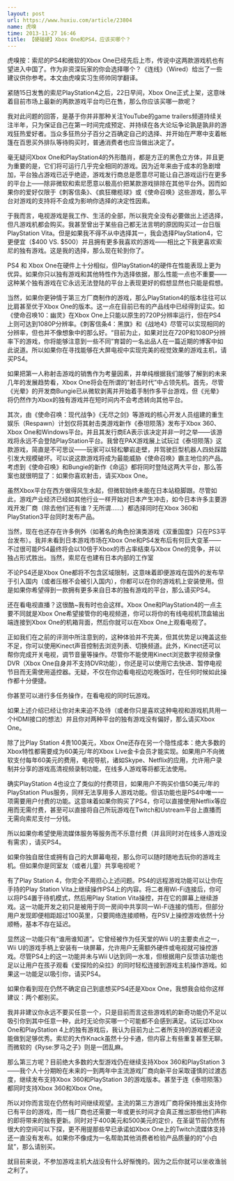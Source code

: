 ```yaml
---
layout: post
url: https://www.huxiu.com/article/23804
name: 虎嗅
time: 2013-11-27 16:46
title: 【硬碰硬】Xbox One和PS4，应该买哪个？
---
```

虎嗅按：索尼的PS4和微软的Xbox One已经先后上市，传说中这两款游戏机也有望进入中国了。作为非资深玩家的你会选择哪个？《连线》（Wired）给出了一些建议供你参考。本文由虎嗅实习生师帅同学翻译。

紧随15日发售的索尼PlayStation4之后，22日早间，Xbox One正式上架，这意味着目前市场上最新的两款游戏平台均已在售，那么你应该买哪一款呢？

我对此问题的回答，是基于你并非那种关注YouTube的game trailers频道持续关注半年，只为保证自己在第一时间完成预定、并持续在各大论坛争论孰是孰非的游戏狂热爱好者。当众多狂热分子百分之百确定自己的选择、并开始在严寒中支着帐篷在百思买外排队等待购买时，普通消费者也应当做出决定了。

毫无疑问Xbox One和PlayStation4的外形酷肖，都是方正的黑色立方体，并且更为重要的是，它们将可运行几乎完全相同的游戏。因为近年来由于成本的急剧增加，平台独占游戏已近乎绝迹，游戏发行商总是愿意尽可能让自己游戏运行在更多的平台上——除非微软和索尼愿意以极高价把某款游戏排除在其他平台外。因而如果你的爱好仅限于《刺客信条》、《疯狂橄榄球》或《使命召唤》这些游戏，那么平台对游戏的支持将不会成为影响你选择的决定性因素。

于我而言，电视游戏是我工作、生活的全部，所以我完全没有必要做出上述选择，但凡游戏机都会购买。我甚至曾出于某些自己都无法言明的原因购买过一台日版PlayStation Vita。但是如果我不得不从中选择其一，我会选择PlayStation4，它更便宜（$400 VS. $500）并且拥有更多我喜欢的游戏——相比之下我更喜欢索尼的独有游戏。这是我的选择，那么现在轮到你了。

PS4 和 Xbox One在硬件上十分相似，但PlayStation4的硬件在性能表现上更为优异。如果你只以独有游戏和其他特性作为选择依据，那么性能一点也不重要——这种某个独有游戏在它永远无法登陆的平台上表现更好的假想显然也只能是假想。

当然，如果你更钟情于第三方厂商制作的游戏，那么PlayStation4的版本往往可以比肩甚至优于Xbox One的版本。这一点在目前已有的产品线中已经得到证实。如《使命召唤10：幽灵》在Xbox One上只能以原生的720P分辨率运行，但在PS4上则可达到1080P分辨率。《刺客信条4：黑旗》和《战地4》尽管可以实现相同的分辨率，但也并不像想象中的那么好。“目前为止，如果对比在720P和1080P分辨率下的游戏，你将能够注意到一些不同”育碧的一名出品人在一篇近期的博客中如此说道。所以如果你在寻找能够在大屏电视中实现完美的视觉效果的游戏主机，请买PS4。

如果把第一人称射击游戏的销售作为考量因素，并单纯根据我们能够了解到的未来几年的发展趋势看，Xbox One将会在所谓的“射击时代”中占领先机。首先，尽管《光晕》的开发商Bungie已从微软剥离并开始着手制作多平台游戏，但《光晕》将仍然作为Xbox的独有游戏并在短时间内不会考虑转向其他平台。

其次，由《使命召唤：现代战争》《无尽之剑》等游戏的核心开发人员组建的重生娱乐（Respawn）计划仅将其射击类游戏新作《泰坦陨落》发布于Xbox 360、Xbox One和Windows平台。并且其发行商EA表示该决定并非一时之举——该游戏将永远不会登陆PlayStation平台。我曾在PAX游戏展上试玩过《泰坦陨落》这款游戏，简直是不可思议——玩家可以轻松攀岩走壁，并驾驶巨型机器人四处踩踏引发大规模破坏。可以说这款游戏将成为最能威胁《使命召唤》霸主地位的产品。考虑到《使命召唤》和Bungie的新作《命运》都将同时登陆这两大平台，那么答案也就很明显了：如果你喜欢射击，请买Xbox One。

虽然Xbox平台在西方做得风生水起，但微软始终未能在日本站稳脚跟。尽管如此，游戏产业经济已经如其他行业一样开始对日本产生冲击，如今日本许多主要游戏开发厂商（除去他们还有谁？无所谓……）都选择同时在Xbox 360和PlayStation3平台同时发布产品。

当然，现在也还存在许多例外（如著名的角色扮演类游戏《双重国度》只在PS3平台发布）。我并未看到日本游戏市场在Xbox One和PS4发布后有何巨大变革——不过很可能PS4最终将会以10倍于Xbox的市占率结束与Xbox One的竞争，并以独占形式胜出。当然，索尼在也建有日本内部的工作室

不论PS4还是Xbox One都将不包含区域限制，这意味着即便游戏在国外的发布早于引入国内（或者压根不会被引入国内），你都可以在你的游戏机上安装使用。但是如果你希望得到一款拥有更多来自日本的独有游戏的平台，那么请买PS4。

还在看电视直播？这很酷~我有时也会这样。Xbox One和PlayStation4的一点主要不同就是Xbox One希望接管你的电视频道，你可以将你的有线电视机顶盒输出端连接到Xbox One的机箱背面，然后你就可以在Xbox One上观看电视了。

正如我们在之前的评测中所注意到的，这种体验并不完美，但其优势足以掩盖这些不足，你可以使用Kinect声音控制去浏览列表、切换频道。此外，Kinect还可以帮你完成开关电视，调节音量等操作。尽管你不能使用Kinect浏览数字视频录像DVR（Xbox One自身并不支持DVR功能），你还是可以使用它去快进、暂停电视节目而无需使用遥控器。无疑，不仅在你边看电视边吃晚饭时，在任何时候如此操作都十分便捷。

你甚至可以进行多任务操作，在看电视的同时玩游戏。

如果上述介绍已经让你对未来迫不及待（或者你只是喜欢这种电视和游戏机共用一个HDMI接口的想法）并且你对两种平台的独有游戏没有偏好，那么请买Xbox One。

除了比Play Station 4贵100美元，Xbox One还存在另一个隐性成本：绝大多数的Xbox特性都需要成为60美元/年的Xbox Live金卡会员才能实现。如果用户不向微软支付每年60美元的费用，电视导航，诸如Skype、Netflix的应用，允许用户录制并分享的游戏高清视频录制功能，在线多人游戏等将都无法使用。

确实PlayStation 4也设立了类似的付费项目，如果用户不购买价值50美元/年的PlayStation Plus服务，同样无法享用多人游戏功能。但该功能也是PS4中唯一一项需要用户付费的功能。这意味着如果你购买了PS4，你可以直接使用Netflix等应用而无需付费，甚至可以直接将自己所玩游戏在Twitch和Ustream平台上直播而无需向索尼支付一分钱。

所以如果你希望使用流媒体服务等服务而不乐意付费（并且同时对在线多人游戏没有需求），请买PS4。

如果你独自居住或拥有自己的大屏幕电视，那么你可以随时随地去玩你的游戏主机。但如果你是同室友（或者儿童）共享电视呢？

有了Play Station 4，你完全不用担心上述问题。PS4的远程游戏功能可以让你在手持的Play Station Vita上继续操作PS4上的内容。将二者用Wi-Fi连接后，你可以将PS4置于待机模式，然后用Play Station Vita操控，并在它的屏幕上继续游戏。这一功能开发之初只是被用于同一房间中共享同一Wi-Fi连接的情形，但部分用户发现即便相距超过100英里，只要网络连接顺畅，在PSV上操控游戏依然十分顺畅，基本不存在延迟。

显然这一功能只有“谁用谁知道”。它曾经被作为任天堂的Wii U的主要卖点之一，Wii U的游戏手柄上安装有一块屏幕，允许用户无需额外硬件或电视就可操控游戏。尽管PS4上的这一功能并未与Wii U达到同一水准，但根据用户反馈该功能也足以让用户在孩子观看《爱探险的朵拉》的同时轻松连接到游戏主机操作游戏。如果这一功能足以吸引你，请买PS4。

如果你看到现在仍然不确定自己到底想买PS4还是Xbox One，我想我会给你这样建议：两个都别买。

我并非建议你永远不要买任意一个，只是目前而言这些游戏机的新奇功能仍不足以吸引你到其中任意一种，此时无论你买哪一个可能都不会感到满足。试玩过Xbox One和PlayStation 4上的独有游戏后，我认为目前为止二者所支持的游戏都还没能做到足够优秀。索尼的大作Knack虽然十分卡通，但内容上有些重复甚至无聊。而微软的《Ryse:罗马之子》则是一团乱麻。

那么第三方呢？目前绝大多数的大型游戏仍在继续支持Xbox 360和PlayStation 3——我个人十分期盼在未来的一到两年中主流游戏厂商向新平台采取谨慎的过渡态度，继续发布支持Xbox 360和PlayStation 3的游戏版本。甚至于连《泰坦陨落》都同时支持Xbox 360和Xbox One。

所以对你而言现在仍然有时间继续观望。主流的第三方游戏厂商将保持推出支持你已有平台的游戏，而一线厂商也还需要一年或更长时间才会真正推出那些他们声称的即将带来的独有更新。同时对于400美元和500美元的定价，在圣诞节前仍然有很大的空间可以下探，更不用提那些早已承诺如Xbox One上的Twitch流媒体支持还一直没有发布。如果你不像成为一名帮助其他消费者检验产品质量的的“小白鼠”，那么请别买。

就目前来说，不参加游戏主机大战没有什么好惭愧的。因为之后你就可以坐收渔翁之利了。


